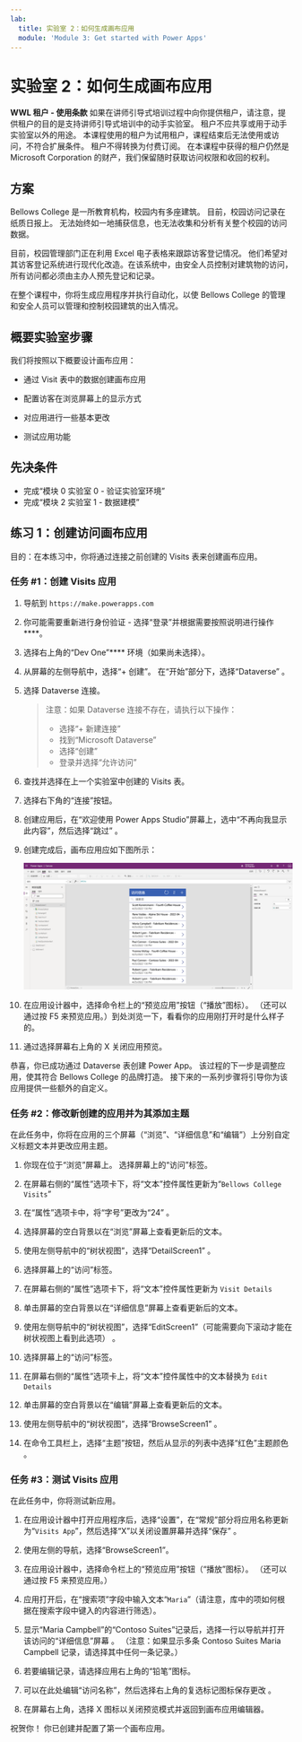 ```yaml
---
lab:
  title: 实验室 2：如何生成画布应用
  module: 'Module 3: Get started with Power Apps'
---
```


# 实验室 2：如何生成画布应用

**WWL 租户 - 使用条款** 如果在讲师引导式培训过程中向你提供租户，请注意，提供租户的目的是支持讲师引导式培训中的动手实验室。 租户不应共享或用于动手实验室以外的用途。 本课程使用的租户为试用租户，课程结束后无法使用或访问，不符合扩展条件。 租户不得转换为付费订阅。 在本课程中获得的租户仍然是 Microsoft Corporation 的财产，我们保留随时获取访问权限和收回的权利。 

## 方案

Bellows College 是一所教育机构，校园内有多座建筑。 目前，校园访问记录在纸质日报上。 无法始终如一地捕获信息，也无法收集和分析有关整个校园的访问数据。

目前，校园管理部门正在利用 Excel 电子表格来跟踪访客登记情况。 他们希望对其访客登记系统进行现代化改造。在该系统中，由安全人员控制对建筑物的访问，所有访问都必须由主办人预先登记和记录。

在整个课程中，你将生成应用程序并执行自动化，以使 Bellows College 的管理和安全人员可以管理和控制校园建筑的出入情况。


## 概要实验室步骤

我们将按照以下概要设计画布应用：

- 通过 Visit 表中的数据创建画布应用

- 配置访客在浏览屏幕上的显示方式

- 对应用进行一些基本更改

- 测试应用功能

## 先决条件

- 完成“模块 0 实验室 0 - 验证实验室环境”
- 完成“模块 2 实验室 1 - 数据建模”


## 练习 1：创建访问画布应用

目的：在本练习中，你将通过连接之前创建的 Visits 表来创建画布应用。


### 任务 \#1：创建 Visits 应用

1.  导航到 `https://make.powerapps.com`

2.  你可能需要重新进行身份验证 - 选择“登录”并根据需要按照说明进行操作****。

3.  选择右上角的“Dev One”**** 环境（如果尚未选择）。

4.  从屏幕的左侧导航中，选择“+ 创建”。 在“开始”部分下，选择“Dataverse” 。

5.  选择 Dataverse 连接。

    > 注意：如果 Dataverse 连接不存在，请执行以下操作：
    > - 选择“+ 新建连接”
    > - 找到“Microsoft Dataverse”
    > - 选择“创建”
    > - 登录并选择“允许访问”

6.  查找并选择在上一个实验室中创建的 Visits 表。

7.  选择右下角的“连接”按钮。

8.  创建应用后，在“欢迎使用 Power Apps Studio”屏幕上，选中“不再向我显示此内容”，然后选择“跳过” 。

9.  创建完成后，画布应用应如下图所示：

    ![通过访问数据创建的画布应用。](media/2-canvas-app-from-data.png)

10.  在应用设计器中，选择命令栏上的“预览应用”按钮（“播放”图标）。 （还可以通过按 F5 来预览应用。）到处浏览一下，看看你的应用刚打开时是什么样子的。

11. 通过选择屏幕右上角的 X 关闭应用预览。

恭喜，你已成功通过 Dataverse 表创建 Power App。 该过程的下一步是调整应用，使其符合 Bellows College 的品牌打造。 接下来的一系列步骤将引导你为该应用提供一些额外的自定义。


### 任务 \#2：修改新创建的应用并为其添加主题

在此任务中，你将在应用的三个屏幕（“浏览”、“详细信息”和“编辑”）上分别自定义标题文本并更改应用主题。 

1.  你现在位于“浏览”屏幕上。 选择屏幕上的“访问”标签。

1.  在屏幕右侧的“属性”选项卡下，将“文本”控件属性更新为“`Bellows College Visits`”

1.  在“属性”选项卡中，将“字号”更改为“24”  。 

1.  选择屏幕的空白背景以在“浏览”屏幕上查看更新后的文本。 

1.  使用左侧导航中的“树状视图”，选择“DetailScreen1” 。 

1.  选择屏幕上的“访问”标签。

1.  在屏幕右侧的“属性”选项卡下，将“文本”控件属性更新为 `Visit Details`

1.  单击屏幕的空白背景以在“详细信息”屏幕上查看更新后的文本。

1.  使用左侧导航中的“树状视图”，选择“EditScreen1”（可能需要向下滚动才能在树状视图上看到此选项） 。

1.  选择屏幕上的“访问”标签。

1.  在屏幕右侧的“属性”选项卡上，将“文本”控件属性中的文本替换为 `Edit Details`

1.  单击屏幕的空白背景以在“编辑”屏幕上查看更新后的文本。

1.  使用左侧导航中的“树状视图”，选择“BrowseScreen1” 。

1.  在命令工具栏上，选择“主题”按钮，然后从显示的列表中选择“红色”主题颜色 。


### 任务 \#3：测试 Visits 应用

在此任务中，你将测试新应用。

1.  在应用设计器中打开应用程序后，选择“设置”，在“常规”部分将应用名称更新为“`Visits App`”，然后选择“X”以关闭设置屏幕并选择“保存”   。

2.  使用左侧的导航，选择“BrowseScreen1”。

3.  在应用设计器中，选择命令栏上的“预览应用”按钮（“播放”图标）。 （还可以通过按 F5 来预览应用。）

4.  应用打开后，在“搜索项”字段中输入文本“`Maria`”（请注意，库中的项如何根据在搜索字段中键入的内容进行筛选）。

5.  显示“Maria Campbell”的“Contoso Suites”记录后，选择一行以导航并打开该访问的“详细信息”屏幕 。 （注意：如果显示多条 Contoso Suites Maria Campbell 记录，请选择其中任何一条记录。）

6.  若要编辑记录，请选择应用右上角的“铅笔”图标。

7.  可以在此处编辑“访问名称”，然后选择右上角的复选标记图标保存更改 。

8.  在屏幕右上角，选择 X 图标以关闭预览模式并返回到画布应用编辑器。

祝贺你！ 你已创建并配置了第一个画布应用。


